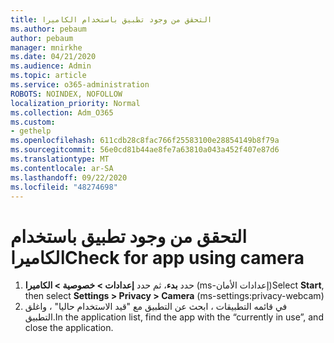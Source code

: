 ```yaml
---
title: التحقق من وجود تطبيق باستخدام الكاميرا
ms.author: pebaum
author: pebaum
manager: mnirkhe
ms.date: 04/21/2020
ms.audience: Admin
ms.topic: article
ms.service: o365-administration
ROBOTS: NOINDEX, NOFOLLOW
localization_priority: Normal
ms.collection: Adm_O365
ms.custom:
- gethelp
ms.openlocfilehash: 611cdb28c8fac766f25583100e28854149b8f79a
ms.sourcegitcommit: 56e0cd81b44ae8fe7a63810a043a452f407e87d6
ms.translationtype: MT
ms.contentlocale: ar-SA
ms.lasthandoff: 09/22/2020
ms.locfileid: "48274698"
---
```

# <a name="check-for-app-using-camera"></a><span data-ttu-id="f3cca-102">التحقق من وجود تطبيق باستخدام الكاميرا</span><span class="sxs-lookup"><span data-stu-id="f3cca-102">Check for app using camera</span></span>

1. <span data-ttu-id="f3cca-103">حدد **بدء**، ثم حدد **إعدادات > خصوصية > الكاميرا** (ms-إعدادات الأمان)</span><span class="sxs-lookup"><span data-stu-id="f3cca-103">Select **Start**, then select **Settings > Privacy > Camera** (ms-settings:privacy-webcam)</span></span>
2. <span data-ttu-id="f3cca-104">في قائمه التطبيقات ، ابحث عن التطبيق مع "قيد الاستخدام حاليا" ، واغلق التطبيق.</span><span class="sxs-lookup"><span data-stu-id="f3cca-104">In the application list, find the app with the “currently in use”, and close the application.</span></span>
